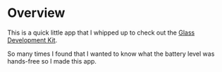 Overview
========
This is a quick little app that I whipped up to check out the [Glass Development Kit](https://developers.google.com/glass/develop/gdk/). 

So many times I found that I wanted to know what the battery level was hands-free so I made this app.


